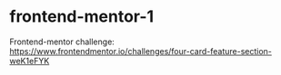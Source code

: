 # frontend-mentor-1
Frontend-mentor challenge: https://www.frontendmentor.io/challenges/four-card-feature-section-weK1eFYK
